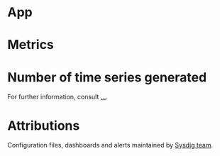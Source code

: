 # App

# Metrics

# Number of time series generated


For further information, consult [...](https://).

# Attributions
Configuration files, dashboards and alerts maintained by [Sysdig team](https://sysdig.com/).